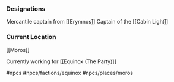 
### Designations
Mercantile captain from [[Erymnos]]
Captain of the [[Cabin Light]]

### Current Location
[[Moros]]

Currently working for [[Equinox (The Party)]] 

#npcs #npcs/factions/equinox #npcs/places/moros 